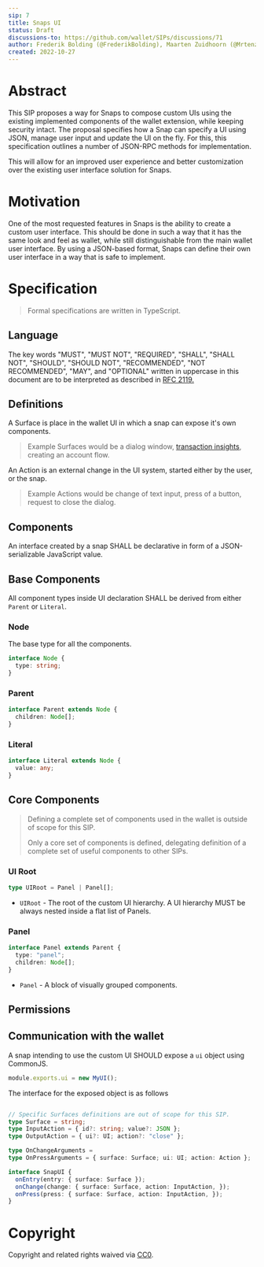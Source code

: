 ```yaml
---
sip: 7
title: Snaps UI
status: Draft
discussions-to: https://github.com/wallet/SIPs/discussions/71
author: Frederik Bolding (@FrederikBolding), Maarten Zuidhoorn (@Mrtenz), Olaf Tomalka (@ritave)
created: 2022-10-27
---
```


# Abstract

This SIP proposes a way for Snaps to compose custom UIs using the existing implemented components of the wallet extension, while keeping security intact. The proposal specifies how a Snap can specify a UI using JSON, manage user input and update the UI on the fly. For this, this specification outlines a number of JSON-RPC methods for implementation.

This will allow for an improved user experience and better customization over the existing user interface solution for Snaps.

# Motivation

One of the most requested features in Snaps is the ability to create a custom user interface. This should be done in such a way that it has the same look and feel as wallet, while still distinguishable from the main wallet user interface. By using a JSON-based format, Snaps can define their own user interface in a way that is safe to implement.

# Specification

> Formal specifications are written in TypeScript.

## Language

The key words "MUST", "MUST NOT", "REQUIRED", "SHALL", "SHALL NOT", "SHOULD", "SHOULD NOT", "RECOMMENDED", "NOT RECOMMENDED", "MAY", and "OPTIONAL" written in uppercase in this document are to be interpreted as described in [RFC 2119.](https://www.ietf.org/rfc/rfc2119.txt)

## Definitions

A Surface is place in the wallet UI in which a snap can expose it's own components.

> Example Surfaces would be a dialog window, [transaction insights](./sip-3.md), creating an account flow.

An Action is an external change in the UI system, started either by the user, or the snap.

> Example Actions would be change of text input, press of a button, request to close the dialog.

## Components

An interface created by a snap SHALL be declarative in form of a JSON-serializable JavaScript value.

## Base Components

All component types inside UI declaration SHALL be derived from either `Parent` or `Literal`.

### Node

The base type for all the components.

```typescript
interface Node {
  type: string;
}
```

### Parent

```typescript
interface Parent extends Node {
  children: Node[];
}
```

### Literal

```typescript
interface Literal extends Node {
  value: any;
}
```

## Core Components

> Defining a complete set of components used in the wallet is outside of scope for this SIP.
>
> Only a core set of components is defined, delegating definition of a complete set of useful components to other SIPs.

### UI Root

```typescript
type UIRoot = Panel | Panel[];
```

- `UIRoot` - The root of the custom UI hierarchy. A UI hierarchy MUST be always nested inside a flat list of Panels.

### Panel

```typescript
interface Panel extends Parent {
  type: "panel";
  children: Node[];
}
```

- `Panel` - A block of visually grouped components.

## Permissions

## Communication with the wallet

A snap intending to use the custom UI SHOULD expose a `ui` object using CommonJS.

```typescript
module.exports.ui = new MyUI();
```

The interface for the exposed object is as follows

```typescript

// Specific Surfaces definitions are out of scope for this SIP.
type Surface = string;
type InputAction = { id?: string; value?: JSON };
type OutputAction = { ui?: UI; action?: "close" };

type OnChangeArguments =
type OnPressArguments = { surface: Surface; ui: UI; action: Action };

interface SnapUI {
  onEntry(entry: { surface: Surface });
  onChange(change: { surface: Surface, action: InputAction, });
  onPress(press: { surface: Surface, action: InputAction, });
}
```

<!----------------------------------------------------------------------------------------------
<!-- Left a list of component definitions to be moved into a separate SIP with Living status. --
<!----------------------------------------------------------------------------------------------

### Initial components

This SIP describes a couple of components for the initial version of the UI:

1. A panel component, which renders a list of `children` components.
2. A heading component, rendering the text as a HTML heading (`h1`, `h2`, `h3`, and so on).
   1. The heading is rendered dynamically based on the nesting of panels, i.e.:
      1. A heading in a panel at the root SHOULD render a `h1`.
      2. A heading in a panel nested in the root panel SHOULD render a `h2`.
      3. etc.
3. A plain text component, rendering the text as a HTML paragraph (`p`).
4. A button component, rendering the text as a HTML button (`button`), with an optional ID for handling user input.
   1. The button can have two variants: `primary` and `secondary`.
   2. If the variant is not specified, `primary` SHOULD be used.
5. A divider component, rendering a HTML thematic break (`hr`).
6. A spacer component, pushing content around it to the top and bottom, similar to how `flex-grow` works.
7. A spinner component, rendering a spinner to indicate loading data.

```tsx
type ComponentType =
  | "panel"
  | "heading"
  | "text"
  | "button"
  | "divider"
  | "spacer"
  | "spinner";

interface PanelComponent extends BaseComponent {
  type: "panel";
  children: Component[];
}

interface HeadingComponent extends BaseComponent {
  type: "heading";
  text: string;
}

interface TextComponent extends BaseComponent {
  type: "text";
  text: string;
}

interface ButtonComponent extends BaseComponent {
  type: "button";
  variant?: "primary" | "secondary";
  text: string;
  name?: string;
}

interface DividerComponent extends BaseComponent {
  type: "divider";
}

interface SpacerComponent extends BaseComponent {
  type: "spacer";
}

interface SpinnerComponent extends BaseComponent {
  type: "spinner";
}

type Component =
  | PanelComponent
  | HeadingComponent
  | TextComponent
  | ButtonComponent
  | DividerComponent
  | SpacerComponent
  | SpinnerComponent;
```

-->

# Copyright

Copyright and related rights waived via [CC0](../LICENSE).
